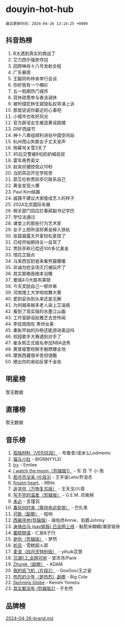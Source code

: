 # douyin-hot-hub

`最后更新时间：2024-04-26 13:14:25 +0800`

## 抖音热榜

1. B太遇到真实的商战了
1. 艾力西尔强势夺冠
1. 回顾神舟十八号发射全程
1. 广东暴雨
1. 王毅同布林肯举行会谈
1. 你好我有一个帽衫
1. 五一假期热门城市
1. 双休政策参与者谈调休
1. 被判侵犯林生斌隐私权导演上诉
1. 那就说说你最近的心事吧
1. 小城市也有好风光
1. 官方辟谣女生被造黄谣跳楼
1. DNF西装节
1. 神十八乘组顺利进驻中国空间站
1. 杭州爬山失联女子丈夫发声
1. 杨幂骂关雪3天了
1. 95后交警被8旬奶奶喊叔叔
1. 雷军再秀英文
1. 赵奕欢硬控观众10秒
1. 当奶茶店开在学校旁
1. 郭艾伦称贾跃亭已联系自己
1. 黄金变现火爆
1. Paul Kim结婚
1. 戚薇不建议大家瘦成艺人的样子
1. 2024北京国际车展
1. 相关部门回应拦春耕副书记学历
1. 学位法通过
1. 课堂上的那些行为艺术家
1. 女子上厕所误将黄金掉入铁轨
1. 张碧晨露天开麦轻松拿捏了
1. 已经开始期待五一自驾了
1. 贾跃亭称已偿还100多亿美金
1. 惜花芷超点
1. 马来西亚奶爸来看熊猫暖暖
1. 非诚勿扰全场灭灯被玩坏了
1. 其实那晚我根本没睡
1. 曼城4:0大胜布莱顿
1. 今天奖励自己一顿炸串
1. 河南理工大学啦啦舞大赛
1. 爱到妥协到头来还是无解
1. 为何越来越多老人染上艾滋病
1. 看到了现实版的水墨江山画
1. 工作室辟谣赵雅芝去世传闻
1. 李现周雨彤 男帅女美
1. 重新开始的孙杨还能游进奥运吗
1. 校园歌手大赛遇到对手了
1. 崔永熙正式报名参加NBA选秀
1. 黄景瑜警校掰手腕燃爆全场
1. 摩旅西藏很辛苦但很酷
1. 晒出你的易如反掌千金妆

## 明星榜

暂无数据

## 直播榜

暂无数据

## 音乐榜

1. [孤独材料（VERSE段）](https://sf3-cdn-tos.douyinstatic.com/obj/tos-cn-ve-2774/ocX7glDNHYlwFeYrGQfBZoThtvPWy8tCCEBGKQ) - 布鲁昔/诺米么Lodmemo
1. [猫与小肚](https://sf5-hl-cdn-tos.douyinstatic.com/obj/tos-cn-ve-2774/osZeoClMECgK8DYl6VebABgbchEtPYQjZEnRtd) - BIGNNYYLEI
1. [try](https://sf3-cdn-tos.douyinstatic.com/obj/tos-cn-ve-2774/oMCYLreazYIFEgVb1vQdrJnJTbe8DDfiCA6gKw) - Emilee
1. [i watch the moon（剪辑版1）](https://sf5-hl-cdn-tos.douyinstatic.com/obj/tos-cn-ve-2774/o0I9mSChzHZANMJIEBfkCQzzg6N5WAcVtqft9P) - 东 百 下 小 雨
1. [若月亮没来 (片段3)](https://sf5-hl-cdn-tos.douyinstatic.com/obj/tos-cn-ve-2774/okfyEUsGW1B1ovJi5JiN9IjvAT2lMwA054GoEB) - 王宇宙Leto/乔浚丞
1. [frozen heart.](https://sf5-hl-cdn-tos.douyinstatic.com/obj/tos-cn-ve-2774/oIIWJfyjIACZA9zQMtnJ6hQQhFC4vhCupoRBsO) - 8Bite
1. [追寻你（万物复苏版）](https://sf6-cdn-tos.douyinstatic.com/obj/tos-cn-ve-2774/oYeAZJsbjIDit9APmBg8u6uDUQnHmoCf3gbo74) - 王天戈/川青
1. [写不完的温柔（剪辑版）](https://sf3-cdn-tos.douyinstatic.com/obj/tos-cn-ve-2774/oYBzzZQJ233GfwkemJJffAIWgeIYrjZfWhHTcG) - G.E.M. 邓紫棋
1. [未必](https://sf5-hl-cdn-tos.douyinstatic.com/obj/tos-cn-ve-2774/ogntQMFnKQDZUgTCYuJgfLEtleYZZFxBQqhhFB) - 言瑾羽
1. [春风何时来（等待命运安排）](https://sf3-cdn-tos.douyinstatic.com/obj/tos-cn-ve-2774/oICBNbD3gelMfB4WgiD1KI2jQtXZE2FgHLwtsl) - 巴扎黑
1. [可能（副歌）](https://sf5-hl-cdn-tos.douyinstatic.com/obj/tos-cn-ve-2774/cde1731888894259b333569393c2fb51) - 程响
1. [西厢寻他(剪辑版)](https://sf5-hl-cdn-tos.douyinstatic.com/obj/tos-cn-ve-2774/oUsAVfAQKlRNxEv5qxvIB8o5qmIWUcXbzJKJhw) - 唐伯虎Annie、伯爵Johnny
1. [身骑白马 (pay姐版) 已全网上线](https://sf3-cdn-tos.douyinstatic.com/obj/tos-cn-ve-2774/oQLO5ZgLsFkaDhdIIveF2zUCgfweY0gWaH4AQG) - 黏苞米糊糊/潮音铭帝
1. [蜜桃物语](https://sf5-hl-cdn-tos.douyinstatic.com/obj/tos-cn-ve-2774/oIhOSCZtIACtYU4XQkngiW9kCBfVD1Fz9IYeqL) - 仁辰&于行
1. [是你（剪辑版）](https://sf5-hl-cdn-tos.douyinstatic.com/obj/tos-cn-ve-2774/46019dae783c4c969944217fe1cfafc4) - 梦然
1. [听风](https://sf3-cdn-tos.douyinstatic.com/obj/tos-cn-ve-2774/oAPa3yDDDIZygYzQdBemCAIngcCeEARgbQDtJC) - 雪糕超人耶
1. [麦浪（四月天特别版）](https://sf5-hl-cdn-tos.douyinstatic.com/obj/tos-cn-ve-2774/26f5501a6547411fa3fbedc592fed0ad) - yihuik苡慧
1. [沉溺1.2_全网可听](https://sf5-hl-cdn-tos.douyinstatic.com/obj/tos-cn-ve-2774/ok2QoiBqsWAX9McZmWiI9gAB0EzwD4Xj6yfmtH) - 邹沛沛/Pank
1. [Zhurek（副歌）](https://sf5-hl-cdn-tos.douyinstatic.com/obj/tos-cn-ve-2774/ooQm8FBZQDlf0btEYgVpCcSCQfrdJGBEKZYBGS) - ADAM
1. [我的纸飞机（片段2）](https://sf3-cdn-tos.douyinstatic.com/obj/tos-cn-ve-2774/oM2ZrKcg2CD5AeRB2gkeXOFB1IxAGJdZPazYHf) - GooGoo/王之睿
1. [热烈的少年（是热烈）副歌](https://sf5-hl-cdn-tos.douyinstatic.com/obj/tos-cn-ve-2774/owVNI0CLDAUMtSz6TEYvfFBFL4UDFFhLfgK8fa) - Big Cole
1. [Spinning Globe](https://sf27-cdn-tos.douyinstatic.com/obj/tos-cn-ve-2774/oAYhDobngQZXzvJaWpxueRR0jC4FZDexedXDYA) - Kenshi Yonezu
1. [其实都没有 (剪辑版2)](https://sf27-cdn-tos.douyinstatic.com/obj/tos-cn-ve-2774/oEBNQenHZtBhxYjGgUDQk0BCHTigQafgFlbQ7k) - 于冬然

## 品牌榜

[2024-04-26-brand.md](2024-04-26-brand.md)

